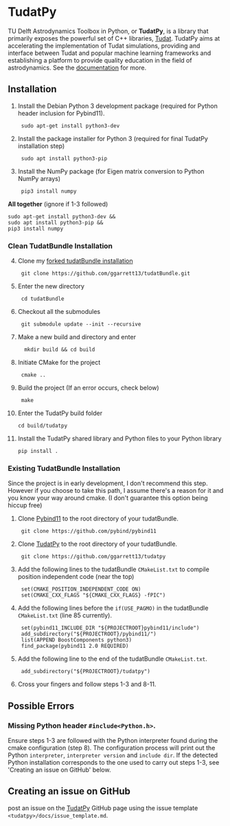 
# TudatPy

TU Delft Astrodynamics Toolbox in Python, or **TudatPy**, is a library that primarily exposes the powerful set of C++ 
libraries, [Tudat](https://tudat.tudelft.nl/). TudatPy aims at accelerating the implementation of Tudat simulations,
providing and interface between Tudat and popular machine learning frameworks and establishing a platform to provide 
quality education in the field of astrodynamics. See the [documentation](https://ggarrett13.github.io/tudatpy/) for more.

## Installation

1. Install the Debian Python 3 development package (required for Python header inclusion for Pybind11).
   
        sudo apt-get install python3-dev
           
2. Install the package installer for Python 3 (required for final TudatPy installation step)

        sudo apt install python3-pip
           
3. Install the NumPy package (for Eigen matrix conversion to Python NumPy arrays)

        pip3 install numpy
           
**All together** (ignore if 1-3 followed)

    sudo apt-get install python3-dev &&
    sudo apt install python3-pip &&
    pip3 install numpy

### Clean TudatBundle Installation

4. Clone my [forked tudatBundle installation](https://github.com/ggarrett13/tudatBundle)

        git clone https://github.com/ggarrett13/tudatBundle.git
        
5. Enter the new directory

        cd tudatBundle
        
6. Checkout all the submodules

        git submodule update --init --recursive
        
7. Make a new build and directory and enter

         mkdir build && cd build
         
8. Initiate CMake for the project

        cmake ..
        
9. Build the project (If an error occurs, check below)

        make
        
10. Enter the TudatPy build folder

        cd build/tudatpy
        
11. Install the TudatPy shared library and Python files to your Python library

        pip install .
    
### Existing TudatBundle Installation

Since the project is in early development, I don't recommend this step. However if you choose to take this path,
I assume there's a reason for it and you know your way around cmake. (I don't guarantee this option being hiccup free)
 
1. Clone [Pybind11](https://github.com/pybind/pybind11) to the root directory of your tudatBundle.

        git clone https://github.com/pybind/pybind11

2. Clone [TudatPy](https://github.com/ggarrett13/tudatpy) to the root directory of your tudatBundle.

        git clone https://github.com/ggarrett13/tudatpy

3. Add the following lines to the tudatBundle ``CMakeList.txt`` to compile position independent code (near the top)

        set(CMAKE_POSITION_INDEPENDENT_CODE ON)
        set(CMAKE_CXX_FLAGS "${CMAKE_CXX_FLAGS} -fPIC")
        
4. Add the following lines before the ``if(USE_PAGMO)`` in the tudatBundle ``CMakeList.txt`` (line 85 currently).

        set(pybind11_INCLUDE_DIR "${PROJECTROOT}pybind11/include")
        add_subdirectory("${PROJECTROOT}/pybind11/")
        list(APPEND BoostComponents python3)
        find_package(pybind11 2.0 REQUIRED)

5. Add the following line to the end of the tudatBundle ``CMakeList.txt``.

        add_subdirectory("${PROJECTROOT}/tudatpy")

6. Cross your fingers and follow steps 1-3 and 8-11.

## Possible Errors

### Missing Python header ``#include<Python.h>``.

Ensure steps 1-3 are followed with the Python interpreter found during the cmake configuration (step 8). The
configuration process will print out the Python ``interpreter``, ``interpreter version`` and ``include dir``. If the
detected Python installation corresponds to the one used to carry out steps 1-3, see 'Creating an issue on GitHub' below.

## Creating an issue on GitHub

post an issue on the [TudatPy](https://github.com/ggarrett13/tudatpy)
GitHub page using the issue template ``<tudatpy>/docs/issue_template.md``.